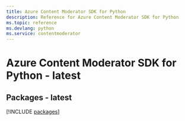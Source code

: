 ```yaml
---
title: Azure Content Moderator SDK for Python
description: Reference for Azure Content Moderator SDK for Python
ms.topic: reference
ms.devlang: python
ms.service: contentmoderator
---
```

# Azure Content Moderator SDK for Python - latest
## Packages - latest
[!INCLUDE [packages](content-moderator-index.md)]

